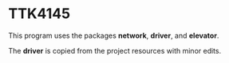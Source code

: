 # TTK4145

This program uses the packages <b>network</b>, <b>driver</b>, and <b>elevator</b>.

The <b>driver</b> is copied from the project resources with minor edits.
